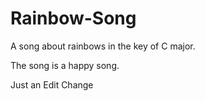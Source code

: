 # Rainbow-Song

A song about rainbows in the key of C major.

The song is a happy song.

Just an Edit
 Change
